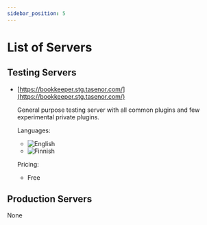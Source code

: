 ```yaml
---
sidebar_position: 5
---
```


# List of Servers

## Testing Servers

* [https://bookkeeper.stg.tasenor.com/](https://bookkeeper.stg.tasenor.com/)

  General purpose testing server with all common plugins and few experimental private plugins.

  Languages:
  * ![English](/Flag_of_the_United_Kingdom.png)
  * ![Finnish](/Flag_of_Finland.png)

  Pricing:
  * Free


## Production Servers

None
